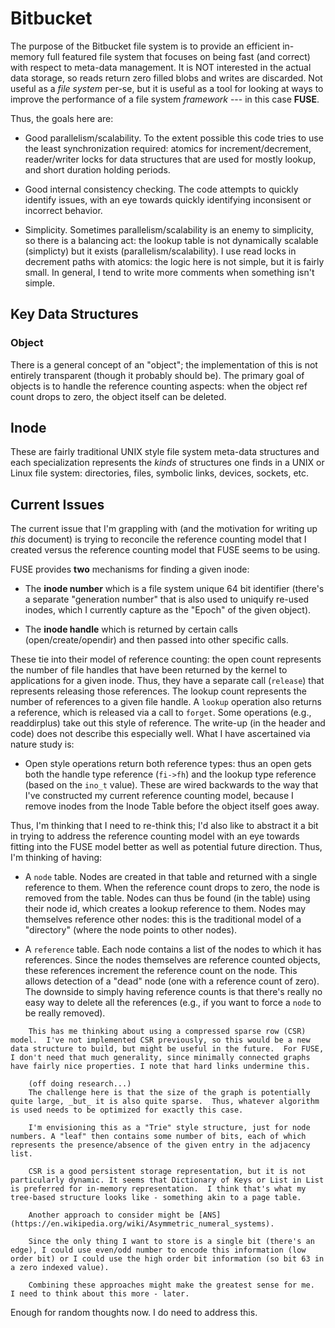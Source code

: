 # Bitbucket

The purpose of the Bitbucket file system is to provide an efficient in-memory full featured file system that focuses on being fast (and correct) with respect to meta-data management.  It is NOT interested in the actual data storage, so reads return zero filled blobs and writes are discarded.  Not useful as a _file system_ per-se, but it is useful as a tool for looking at ways to improve the performance of a file system _framework_ --- in this case **FUSE**.

Thus, the goals here are:

* Good parallelism/scalability.  To the extent possible this code tries to use the least synchronization required: atomics for increment/decrement, reader/writer locks for data structures that are used for mostly lookup, and short duration holding periods.

* Good internal consistency checking.  The code attempts to quickly identify issues, with an eye towards quickly identifying inconsisent or incorrect behavior.

* Simplicity.  Sometimes parallelism/scalability is an enemy to simplicity, so there is a balancing act: the lookup table is not dynamically scalable (simplicty) but it exists (parallelism/scalability).  I use read locks in decrement paths with atomics: the logic here is not simple, but it is fairly small.  In general, I tend to write more comments when something isn't simple.

## Key Data Structures


### Object

There is a general concept of an "object"; the implementation of this is not entirely transparent (though it probably should be).  The primary goal of objects is to handle the reference counting aspects: when the object ref count drops to zero, the object itself can be deleted.

## Inode

These are fairly traditional UNIX style file system meta-data structures and each specialization represents the _kinds_ of structures one finds in a UNIX or Linux file system: directories, files, symbolic links, devices, sockets, etc.

## Current Issues

The current issue that I'm grappling with (and the motivation for writing up _this_ document) is trying to reconcile the reference counting model that I created versus the reference counting model that FUSE seems to be using.

FUSE provides **two** mechanisms for finding a given inode:

* The **inode number** which is a file system unique 64 bit identifier (there's a separate "generation number" that is also used to uniquify re-used inodes, which I currently capture as the "Epoch" of the given object).

* The **inode handle** which is returned by certain calls (open/create/opendir) and then passed into other specific calls.

These tie into their model of reference counting: the open count represents the number of file handles that have been returned by the kernel to applications for a given inode.  Thus, they have a separate call (`release`) that represents releasing those references.  The lookup count represents the number of references to a given file handle.  A `lookup` operation also returns a reference, which is released via a call to `forget`.  Some operations (e.g., readdirplus) take out this style of reference. The write-up (in the header and code) does not describe this especially well.  What I have ascertained via nature study is:

* Open style operations return both reference types: thus an open gets both the handle type reference (`fi->fh`) and the lookup type reference (based on the `ino_t` value).  These are wired backwards to the way that I've constructed my current reference counting model, because I remove inodes from the Inode Table before the object itself goes away.

Thus, I'm thinking that I need to re-think this; I'd also like to abstract it a bit in trying to address the reference counting model with an eye towards fitting into the FUSE model better as well as potential future direction.  Thus, I'm thinking of having:

* A `node` table.  Nodes are created in that table and returned with a single reference to them.  When the reference count drops to zero, the node is removed from the table.  Nodes can thus be found (in the table) using their node id, which creates a lookup reference to them.  Nodes may themselves reference other nodes: this is the traditional model of a "directory" (where the node points to other nodes).

* A `reference` table.  Each node contains a list of the nodes to which it has references.  Since the nodes themselves are reference counted objects, these references increment the reference count on the node.  This allows detection of a "dead" node (one with a reference count of zero).  The downside to simply having reference counts is that there's really no easy way to delete all the references (e.g., if you want to force a `node` to be really removed).


```
    This has me thinking about using a compressed sparse row (CSR) model.  I've not implemented CSR previously, so this would be a new data structure to build, but might be useful in the future.  For FUSE, I don't need that much generality, since minimally connected graphs have fairly nice properties. I note that hard links undermine this.

    (off doing research...)
    The challenge here is that the size of the graph is potentially quite large, _but_ it is also quite sparse.  Thus, whatever algorithm is used needs to be optimized for exactly this case.

    I'm envisioning this as a "Trie" style structure, just for node numbers. A "leaf" then contains some number of bits, each of which represents the presence/absence of the given entry in the adjacency list.

    CSR is a good persistent storage representation, but it is not particularly dynamic. It seems that Dictionary of Keys or List in List is preferred for in-memory representation.  I think that's what my tree-based structure looks like - something akin to a page table.

    Another approach to consider might be [ANS](https://en.wikipedia.org/wiki/Asymmetric_numeral_systems).

    Since the only thing I want to store is a single bit (there's an edge), I could use even/odd number to encode this information (low order bit) or I could use the high order bit information (so bit 63 in a zero indexed value).

    Combining these approaches might make the greatest sense for me.  I need to think about this more - later.
```

Enough for random thoughts now.  I do need to address this.


